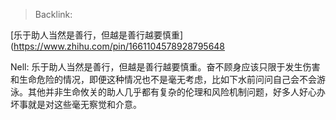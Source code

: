 > Backlink:

[乐于助人当然是善行，但越是善行越要慎重](https://www.zhihu.com/pin/1661104578928795648

Nell: 乐于助人当然是善行，但越是善行越要慎重。奋不顾身应该只限于发生伤害和生命危险的情况，即便这种情况也不是毫无考虑，比如下水前问问自己会不会游泳。其他并非生命攸关的助人几乎都有复杂的伦理和风险机制问题，好多人好心办坏事就是对这些毫无察觉和介意。
